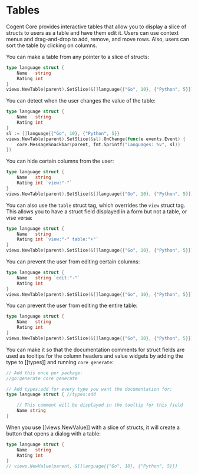 # Tables

Cogent Core provides interactive tables that allow you to display a slice of structs to users as a table and have them edit it. Users can use context menus and drag-and-drop to add, remove, and move rows. Also, users can sort the table by clicking on columns.

You can make a table from any pointer to a slice of structs:

```Go
type language struct {
    Name   string
    Rating int
}
views.NewTable(parent).SetSlice(&[]language{{"Go", 10}, {"Python", 5}})
```

You can detect when the user changes the value of the table:

```Go
type language struct {
    Name   string
    Rating int
}
sl := []language{{"Go", 10}, {"Python", 5}}
views.NewTable(parent).SetSlice(&sl).OnChange(func(e events.Event) {
    core.MessageSnackbar(parent, fmt.Sprintf("Languages: %v", sl))
})
```

You can hide certain columns from the user:

```Go
type language struct {
    Name   string
    Rating int `view:"-"`
}
views.NewTable(parent).SetSlice(&[]language{{"Go", 10}, {"Python", 5}})
```

You can also use the `table` struct tag, which overrides the `view` struct tag. This allows you to have a struct field displayed in a form but not a table, or vise versa:

```Go
type language struct {
    Name   string
    Rating int `view:"-" table:"+"`
}
views.NewTable(parent).SetSlice(&[]language{{"Go", 10}, {"Python", 5}})
```

You can prevent the user from editing certain columns:

```Go
type language struct {
    Name   string `edit:"-"`
    Rating int
}
views.NewTable(parent).SetSlice(&[]language{{"Go", 10}, {"Python", 5}})
```

You can prevent the user from editing the entire table:

```Go
type language struct {
    Name   string
    Rating int
}
views.NewTable(parent).SetSlice(&[]language{{"Go", 10}, {"Python", 5}}).SetReadOnly(true)
```

You can make it so that the documentation comments for struct fields are used as tooltips for the column headers and value widgets by adding the type to [[types]] and running `core generate`:

```go
// Add this once per package:
//go:generate core generate

// Add types:add for every type you want the documentation for:
type language struct { //types:add

    // This comment will be displayed in the tooltip for this field
    Name string
}
```

When you use [[views.NewValue]] with a slice of structs, it will create a button that opens a dialog with a table:

```Go
type language struct {
    Name   string
    Rating int
}
// views.NewValue(parent, &[]language{{"Go", 10}, {"Python", 5}})
```
